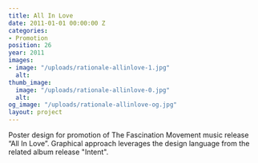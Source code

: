 ```yaml
---
title: All In Love
date: 2011-01-01 00:00:00 Z
categories:
- Promotion
position: 26
year: 2011
images:
- image: "/uploads/rationale-allinlove-1.jpg"
  alt: 
thumb_image:
  image: "/uploads/rationale-allinlove-0.jpg"
  alt: 
og_image: "/uploads/rationale-allinlove-og.jpg"
layout: project
---
```


Poster design for promotion of The Fascination Movement music release “All In Love”. Graphical approach leverages the design language from the related album release "Intent".

